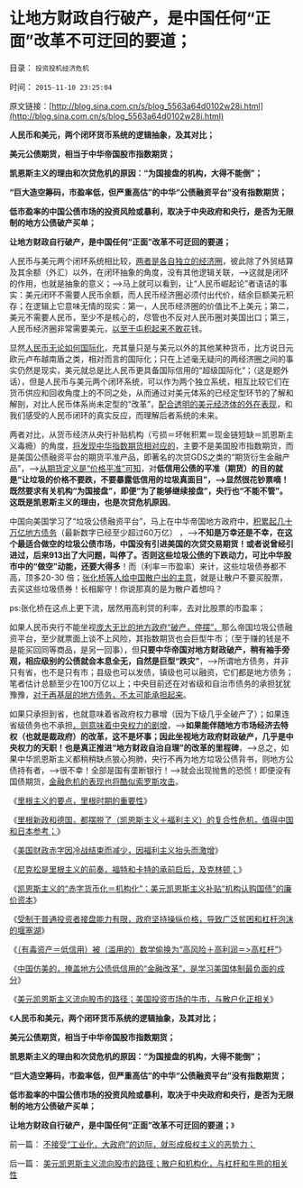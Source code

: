 # 让地方财政自行破产，是中国任何“正面”改革不可迂回的要道；

目录： `投资投机经济危机` 

时间： `2015-11-10 23:25:04` 

原文链接：[http://blog.sina.com.cn/s/blog_5563a64d0102w28i.html](http://blog.sina.com.cn/s/blog_5563a64d0102w28i.html)

**人民币和美元，两个闭环货币系统的逻辑抽象，及其对比；**

**美元公债期货，相当于中华帝国股市指数期货；**

**凯恩斯主义的理由和次贷危机的原因：“为国接盘的机构，大得不能倒”；**

**“巨大造空筹码，市盈率低，但严重高估”的中华“公债融资平台”没有指数期货；**

**低市盈率的中国公债市场的投资风险或暴利，取决于中央政府和央行，是否为无限制的地方公债破产买单；**

**让地方财政自行破产，是中国任何“正面”改革不可迂回的要道；**



人民币与美元两个闭环系统相比较，[两者是各自独立的经济圈](../../../2015/5/25/人民币国际化“资本项目输出”与马歇尔计划的根本不同.md)，彼此除了外贸结算及其余额（外汇）以外，在闭环抽象的角度，没有其他逻辑关联，——>这就是闭环的作用，也就是抽象的意义；——>马上就可以看到，让“人民币崛起论”者语诘的事实：美元闭环不需要人民币余额，而人民币经济圈必须付出代价，结余巨额美元积存；在逻辑上它意味无情的现实：第一，人民币经济圈的价值比不上美元；第二，美元不需要人民币，至少不是核心的，尽管也不反对人民币圈对美国出口；第三，人民币经济圈非常需要美元，[以至于屯积起来不敢花](../../../2014/2/9/美联储平准CPI时必赚，中日等淡马锡们一定输？.md)钱。

显然[人民币无论如何国际化](../../../2011/6/15/国际板推动RMB国际化的骗局.md)，充其量只是与美元以外的其他某种货币，比方说日元欧元卢布越南盾之类，相对而言的国际化；只在上述毫无疑问的两经济圈之间的事实仍然是现实，美元就总是比人民币更具备国际信用的“超级国际化”；（这是题外话），但是人民币与美元两个闭环系统，可以作为两个独立系统，相互比较它们在货币供应和回收角度上的不同之处，从而通过对美元体系的已经定型环节的了解和解剖，对比人民币体系尚未定型的“改革”，[配合透明的美元经济体的外在表现](../../../2014/2/20/美元的闭环的经济圈，美元商业信用的生命周期.md)，和我们感受的人民币闭环的真实反应，而理解后者系统的未来。

两者对比，从货币经济从央行补贴机构（亏损＝坏帐积累＝现金链短缺＝凯恩斯主义毒瘾）的角度，[将发现中华指数期货相对应的](../../../2014/1/28/期货指数中A股走熊的关键，股神高手咎由自取的命运.md)，主要不是美国股市指数期货，而是美国公债融资平台的期货平准产品，即著名的次贷GDS之类的“期货衍生金融产品”，——>[从期货定义是“价格平准”可知](../../../2015/9/16/指数期货不适合公有制中国，喉舌专家一直装成不懂；.md)，对**低信用公债的平准（期货）的目的就是“让垃圾的价格不要跌，不要暴露低信用的垃圾真面目”，——>显然很花钞票嘀！既然要求有关机构“为国接盘”，即便“为了能够继续接盘”，央行也“不能不管”。这既是凯恩斯主义的理由，也是次贷危机原因**。

中国向美国学习了“垃圾公债融资平台”，马上在中华帝国地方政府中，[积累起几十万亿地方债务](../../../2015/8/7/“放松监管，政府不作为”是民生改善的长远之计；.md)（最新数字已经至少超过60万亿） ，——>**不知是万幸还是不幸，在这个最适合做空的垃圾公债市场，中国没有引进美国的次贷交易期货！或者说曾经引进过，后来913出了大问题，叫停了。否则这些垃圾公债的下跌动力，可比中华股市中的“做空”动能，还要大得多**！而（利率＝市盈率）来计，这些垃圾债券都不高，顶多20-30
倍；[张化桥等人给中国散户出的主意](../../../2014/1/2/张化桥先生信口开河的常识缺失.md)，就是让散户不要买股票，去买这些垃圾债券！长相厮守！你说那真的是为散户着想吗？

ps:张化桥在这点上更下流，居然用高利贷的利率，去对比股票的市盈率；

如果人民币央行不能坐视[庞大无比的地方政府“破产，停摆”，](../../../2011/10/24/中央担保的地方债相当于税收，李嘉图等效将被国人熟知.md)那么帝国垃圾公债融资平台，至少就票面上谈不上风险，其指数期货也会巨型牛市；（至于赚的钱是不是能买回同等商品，是另一回事），但**只要中华帝国对地方财政破产，稍有袖手旁观，相应级别的公债就会本息全无，自然是巨型“跌灾”**，——>所谓地方债务，并非只有省，也不是只有市；县级也可以发债，镇级也可以融资，它们都是地方债务；笔者估计总额至少在100万亿以上；中央目前还在对省级和自治市债务的承担犹犹豫豫，[对于再基层的地方债务，不太可能承担起来](../../../2010/11/25/民主就是行省制度向地方市政转变.md)。

如果只承担到省，也就意味着省政府权力暴增（因为下级几乎全破产了）；如果连省级债务也不承担[，则意味着中央权力的剧增](../../../2013/10/11/“中央有效放弃集权”不等于“中央放权”，居民自治是中国的刚性需求.md)，——>**如果能伴随地方市场经济去特权（也就是裁政府）的改革，这不是坏事；因此坐视地方政府财政破产，几乎是中央权力的天职！也是真正推进“地方财政自治自理”的改革的里程碑**，——>总之，如果中华凯恩斯主义都稍稍缺点狼心狗肺，央行不再为地方垃圾公债背书，则地方公债持有者，——>很不幸！全部是国有垄断银行！——>就会出现抛售的恐慌！即便没有国债期货，[金融危机的表现也将酷似索罗斯攻击](../../../2015/7/14/索罗斯攻击模式中的券商，及其融资盘；.md)。

《[里根主义的要点，里根时期的重要性](../../../2015/11/1/里根主义的要点，里根时期的重要性；.md)》

《[里根新政和德国，都摆脱了（凯恩斯主义＋福利主义）的复合性危机，值得中国和日本参考；](../../../2015/11/2/里根为美国留下的BUG，“和平红利”的泡沫的金融风暴.md)》

《[美国财政赤字因冷战结束而减少，因福利主义抬头而激增](../../../2015/11/3/里根没改变美元凯恩斯主义的渠道和赤字政策；.md)》

《[尼克松是里根主义的前奏，福特和卡特的承前启后，及克林顿；](../../../2015/11/4/尼克松是里根主义的前奏，福特和卡特的承前启后，及克林顿；.md)》

《[凯恩斯主义的“赤字货币化＝机构化”；美元凯恩斯主义补贴“机构认购国债”的廉价资本](../../../2015/11/5/凯恩斯主义的“赤字货币化＝机构化”，廉价资本对国债机构的补贴.md)》

《[受制于普通投资者接盘能力有限，政府坚持操纵价格，导致广泛贫困和杠杆泡沫的堰塞湖](../../../2015/11/6/“有毒资产”含义就是“低信用”，所谓泡沫，及高杠杆.md)》

《[（有毒资产＝低信用）被（滥用的）数学偷换为“高风险＋高利润＝>高杠杆”](../../../2015/11/7/已经被滥用的“泡沫”一词，截然相反的含意.md)》

《[中国仿美的，掩盖地方公债低信用的“金融改革”，是学习美国体制最负面的成分](../../../2015/11/8/政府公债和融资平台，是中华凯恩斯主义的最主力；.md)》

《[美元凯恩斯主义流向股市的路径；美国投资市场的牛市，与散户化正相关](../../../2015/11/9/美元凯恩斯主义流向股市的路径；散户和机构化，与杠杆和牛熊的相关性.md)》

《**人民币和美元，两个闭环货币系统的逻辑抽象，及其对比；**

**美元公债期货，相当于中华帝国股市指数期货；**

**凯恩斯主义的理由和次贷危机的原因：“为国接盘的机构，大得不能倒”；**

**“巨大造空筹码，市盈率低，但严重高估”的中华“公债融资平台”没有指数期货；**

**低市盈率的中国公债市场的投资风险或暴利，取决于中央政府和央行，是否为无限制的地方公债破产买单；**

**让地方财政自行破产，是中国任何“正面”改革不可迂回的要道；**》

前一篇： [不接受“工业化，大政府”的边际，就形成极权主义的恶势力；](../../../2015/11/16/不接受“工业化，大政府”的边际，就形成极权主义的恶势力；.md)

后一篇： [美元凯恩斯主义流向股市的路径；散户和机构化，与杠杆和牛熊的相关性](../../../2015/11/9/美元凯恩斯主义流向股市的路径；散户和机构化，与杠杆和牛熊的相关性.md)

